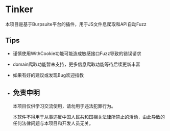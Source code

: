 # Tinker
本项目是基于Burpsuite平台的插件，用于JS文件息爬取和API自动Fuzz

## Tips
+ 谨慎使用WithCookie功能可能造成敏感接口Fuzz导致的错误请求

+ domain爬取功能暂未支持，更多信息爬取功能等待后续更新丰富

+ 如果有好的建议或发现Bug欢迎指教

- ## 免责申明

  本项目仅供学习交流使用，请勿用于违法犯罪行为。

  本软件不得用于从事违反中国人民共和国相关法律所禁止的活动，由此导致的任何法律问题与本项目和开发人员无关。

  